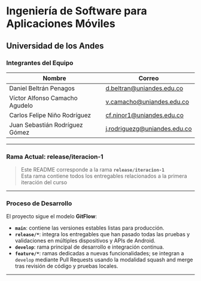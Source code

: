 # Ingeniería de Software para Aplicaciones Móviles
## Universidad de los Andes

### Integrantes del Equipo

| Nombre | Correo |
| ------ | ------ |
| Daniel Beltrán Penagos | d.beltran@uniandes.edu.co |
| Víctor Alfonso Camacho Agudelo | v.camacho@uniandes.edu.co |
| Carlos Felipe Niño Rodríguez | cf.ninor1@uniandes.edu.co |
| Juan Sebastián Rodríguez Gómez | j.rodriguezg@uniandes.edu.co |x

---

###  Rama Actual: release/iteracion-1

> Este README corresponde a la rama **`release/iteracion-1`**  
> Esta rama contiene todos los entregables relacionados a la primera iteración del curso

---

### Proceso de Desarrollo

El proyecto sigue el modelo **GitFlow**:

- **`main`**: contiene las versiones estables listas para producción.  
- **`release/*`**: integra los entregables que han pasado todas las pruebas y validaciones en múltiples dispositivos y APIs de Android.  
- **`develop`**: rama principal de desarrollo e integración continua.  
- **`feature/*`**: ramas dedicadas a nuevas funcionalidades; se integran a `develop` mediante Pull Requests usando la modalidad squash and merge tras revisión de código y pruebas locales.

---
